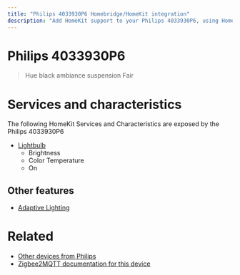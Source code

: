 ```yaml
---
title: "Philips 4033930P6 Homebridge/HomeKit integration"
description: "Add HomeKit support to your Philips 4033930P6, using Homebridge, Zigbee2MQTT and homebridge-z2m."
---
```

<!---
This file has been GENERATED using src/docgen/docgen.ts
DO NOT EDIT THIS FILE MANUALLY!
-->
# Philips 4033930P6
> Hue black ambiance suspension Fair


# Services and characteristics
The following HomeKit Services and Characteristics are exposed by
the Philips 4033930P6

* [Lightbulb](../../light.md)
  * Brightness
  * Color Temperature
  * On

## Other features
* [Adaptive Lighting](../../light.md)

# Related
* [Other devices from Philips](../index.md#philips)
* [Zigbee2MQTT documentation for this device](https://www.zigbee2mqtt.io/devices/4033930P6.html)